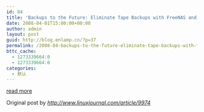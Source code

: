 ```yaml
---
id: 84
title: 'Backups to the Future: Eliminate Tape Backups with FreeNAS and Bacula'
date: 2008-04-01T15:00:00+00:00
author: admin
layout: post
guid: http://blog.enlamp.cn/?p=37
permalink: /2008-04-backups-to-the-future-eliminate-tape-backups-with-freenas-and-bacula/
bttc_cache:
  - 1273339664:0
  - 1273339664:0
categories:
  - 默认
---
```

[read more](http://www.linuxjournal.com/article/9974)

Original post by _<http://www.linuxjournal.com/article/9974>_